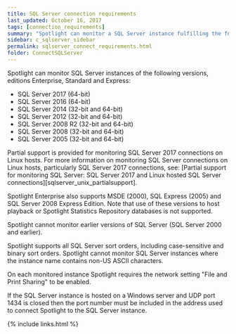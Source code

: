 ```yaml
---
title: SQL Server connection requirements
last_updated: October 16, 2017
tags: [connection_requirements]
summary: "Spotlight can monitor a SQL Server instance fulfilling the following requirements."
sidebar: c_sqlserver_sidebar
permalink: sqlserver_connect_requirements.html
folder: ConnectSQLServer
---
```



Spotlight can monitor SQL Server instances of the following versions, editions Enterprise, Standard and Express:

* SQL Server 2017 (64-bit)
* SQL Server 2016 (64-bit)
* SQL Server 2014 (32-bit and 64-bit)
* SQL Server 2012 (32-bit and 64-bit)
* SQL Server 2008 R2 (32-bit and 64-bit)
* SQL Server 2008 (32-bit and 64-bit)
* SQL Server 2005 (32-bit and 64-bit)

Partial support is provided for monitoring SQL Server 2017 connections on Linux hosts. For more information on monitoring SQL Server connections on Linux hosts, particularly SQL Server 2017 connections, see: [Partial support for monitoring SQL Server: SQL Server 2017 and Linux hosted SQL Server connections][sqlserver_unix_partialsupport].

Spotlight Enterprise also supports MSDE (2000), SQL Express (2005) and SQL Server 2008 Express Edition. Note that use of these versions to host playback or Spotlight Statistics Repository databases is not supported.

Spotlight cannot monitor earlier versions of SQL Server (SQL Server 2000 and earlier).

Spotlight supports all SQL Server sort orders, including case-sensitive and binary sort orders. Spotlight cannot monitor SQL Server instances where the instance name contains non-US ASCII characters.

On each monitored instance Spotlight requires the network setting "File and Print Sharing" to be enabled.

If the SQL Server instance is hosted on a Windows server and UDP port 1434 is closed then the port number must be included in the address used to connect Spotlight to the SQL Server instance.

{% include links.html %}
